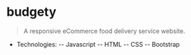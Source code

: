 # budgety
> A responsive eCommerce food delivery service website.

- Technologies:
-- Javascript
-- HTML
-- CSS
-- Bootstrap

